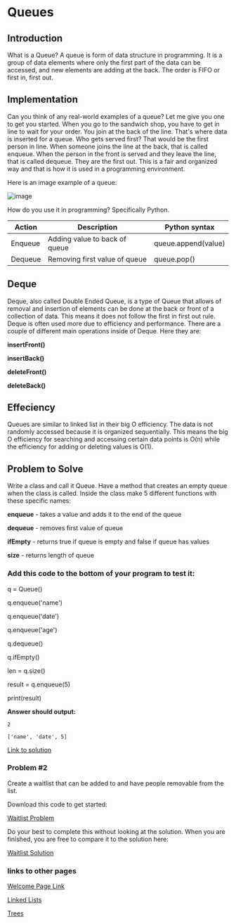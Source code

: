 # Queues
## Introduction
What is a Queue?
A queue is form of data structure in programming.  It is a group of data elements where only the first part of the data can be accessed, and new elements are adding at the back.  The order is FIFO or first in, first out.
## Implementation
Can you think of any real-world examples of a queue?  Let me give you one to get you started.  When you go to the sandwich shop, you have to get in line to wait for your order.  You join at the back of the line.  That's where data is inserted for a queue.  Who gets served first?  That would be the first person in line.  When someone joins the line at the back, that is called enqueue.  When the person in the front is served and they leave the line, that is called dequeue.  They are the first out.  This is a fair and organized way and that is how it is used in a programming environment.

Here is an image example of a queue:

![image](https://user-images.githubusercontent.com/97404870/176754026-09319f32-78d1-4a97-bc70-e36ee7c36acf.png)

How do you use it in programming?  Specifically Python.

| Action | Description | Python syntax |
|---|---|---|
| Enqueue  | Adding value to back of queue  |  queue.append(value) |  
| Dequeue  | Removing first value of queue  | queue.pop()  |


## Deque
Deque, also called Double Ended Queue, is a type of Queue that allows of removal and insertion of elements can be done at the back or front of a collection of data.  This means it does not follow the first in first out rule.  Deque is often used more due to efficiency and performance.  There are a couple of different main operations inside of Deque.  Here they are:

**insertFront()**

**insertBack()**

**deleteFront()**

**deleteBack()**
## Effeciency
Queues are similar to linked list in their big O efficiency.  The data is not randomly accessed because it is organized sequentially.  This means the big O efficiency for searching and accessing certain data points is O(n) while the efficiency for adding or deleting values is O(1).

## Problem to Solve
Write a class and call it Queue.  Have a method that creates an empty queue when the class is called.  Inside the class make 5 different functions with these specific names:

**enqueue** - takes a value and adds it to the end of the queue

**dequeue** - removes first value of queue

**ifEmpty** - returns true if queue is empty and false if queue has values

**size** - returns length of queue

### Add this code to the bottom of your program to test it:
q = Queue()

q.enqueue('name')

q.enqueue('date')

q.enqueue('age')

q.dequeue()

q.ifEmpty()

len = q.size()

result = q.enqueue(5)

print(result)

**Answer should output:**

    2
    
    ['name', 'date', 5]

[Link to solution](https://github.com/jakesoulier/DataStructuresProj/blob/main/queue-solutions.py)

### Problem #2
Create a waitlist that can be added to and have people removable from the list.

Download this code to get started:

[Waitlist Problem](https://github.com/jakesoulier/DataStructuresProj/blob/main/queue-waitlist.py)

Do your best to complete this without looking at the solution.  When you are finished, you are free to compare it to the solution here:

[Waitlist Solution](https://github.com/jakesoulier/DataStructuresProj/blob/main/queue-waitlist-solution.py)

### links to other pages

[Welcome Page Link](https://github.com/jakesoulier/DataStructuresProj/blob/main/0-welcome.md)

[Linked Lists](https://github.com/jakesoulier/DataStructuresProj/blob/main/2-LinkedList.md)

[Trees](https://github.com/jakesoulier/DataStructuresProj/blob/main/3-Trees.md)


